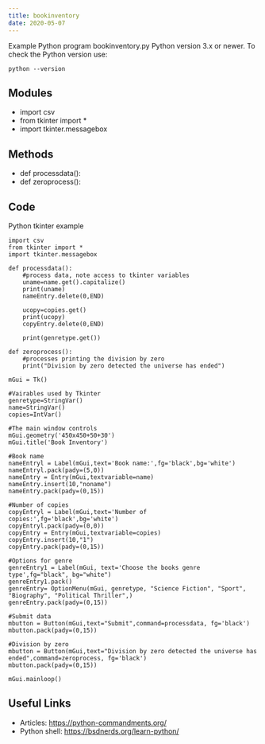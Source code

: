```yaml
---
title: bookinventory
date: 2020-05-07
---
```

Example Python program bookinventory.py
Python version 3.x or newer.
To check the Python version use:

    python --version

## Modules

* import csv
* from tkinter import *
* import tkinter.messagebox

## Methods

* def processdata():
* def zeroprocess():

## Code

Python tkinter example

    import csv
    from tkinter import *
    import tkinter.messagebox
    
    def processdata():
        #process data, note access to tkinter variables
        uname=name.get().capitalize()
        print(uname)
        nameEntry.delete(0,END)
    
        ucopy=copies.get()
        print(ucopy)
        copyEntry.delete(0,END)
    
        print(genretype.get())
    
    def zeroprocess():
        #processes printing the division by zero
        print("Division by zero detected the universe has ended")
    
    mGui = Tk()
    
    #Vairables used by Tkinter
    genretype=StringVar()
    name=StringVar()
    copies=IntVar()
    
    #The main window controls
    mGui.geometry('450x450+50+30')
    mGui.title('Book Inventory')
    
    #Book name
    nameEntryl = Label(mGui,text='Book name:',fg='black',bg='white')
    nameEntryl.pack(pady=(5,0))
    nameEntry = Entry(mGui,textvariable=name)
    nameEntry.insert(10,"noname")
    nameEntry.pack(pady=(0,15))
    
    #Number of copies
    copyEntryl = Label(mGui,text='Number of copies:',fg='black',bg='white')
    copyEntryl.pack(pady=(0,0))
    copyEntry = Entry(mGui,textvariable=copies)
    copyEntry.insert(10,"1")
    copyEntry.pack(pady=(0,15))
    
    #Options for genre
    genreEntry1 = Label(mGui, text='Choose the books genre type',fg="black", bg="white")
    genreEntry1.pack()
    genreEntry= OptionMenu(mGui, genretype, "Science Fiction", "Sport", "Biography", "Political Thriller",)
    genreEntry.pack(pady=(0,15))
    
    #Submit data
    mbutton = Button(mGui,text="Submit",command=processdata, fg='black')
    mbutton.pack(pady=(0,15))
    
    #Division by zero
    mbutton = Button(mGui,text="Division by zero detected the universe has ended",command=zeroprocess, fg='black')
    mbutton.pack(pady=(0,15))
    
    mGui.mainloop()

## Useful Links

- Articles: https://python-commandments.org/
- Python shell: https://bsdnerds.org/learn-python/
